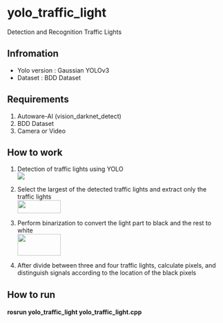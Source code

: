 # yolo_traffic_light
Detection and Recognition Traffic Lights

## Infromation
* Yolo version : Gaussian YOLOv3
* Dataset : BDD Dataset

## Requirements
1. Autoware-AI (vision_darknet_detect)
2. BDD Dataset
3. Camera or Video
  
## How to work
1. Detection of traffic lights using YOLO  
   <img src=https://github.com/simfrog/yolo_traffic_light/assets/31130917/f5c80e85-e79b-4084-a16a-c6ebab09ecc5.png>
   
2. Select the largest of the detected traffic lights and extract only the traffic lights  
   <img src=https://github.com/simfrog/yolo_traffic_light/assets/31130917/d0c7745c-c270-45de-9453-edfb545880cd.png width=100, height=30>

3. Perform binarization to convert the light part to black and the rest to white  
   <img src=https://github.com/simfrog/yolo_traffic_light/assets/31130917/5a224c90-2731-4b80-8b91-745acdd83232.png width=100, height=50>

4. After divide between three and four traffic lights, calculate pixels, and distinguish signals according to the location of the black pixels

## How to run
#### rosrun yolo_traffic_light yolo_traffic_light.cpp
